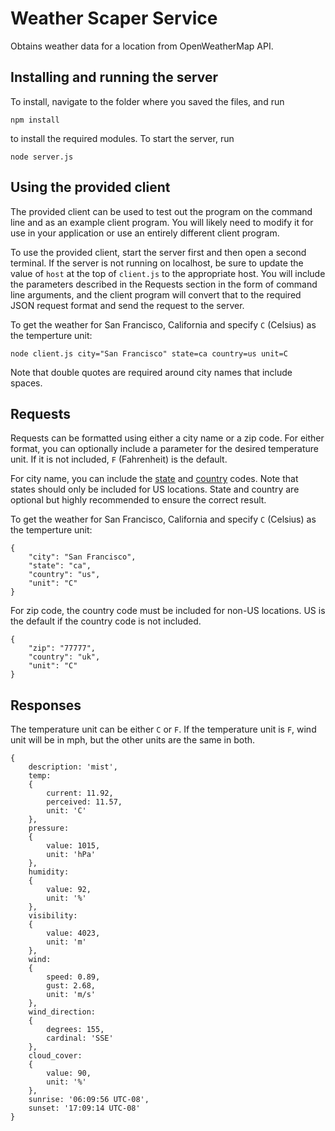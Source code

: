 Weather Scaper Service
=======

Obtains weather data for a location from OpenWeatherMap API.


Installing and running the server
-----------

To install, navigate to the folder where you saved the files, and run

    npm install

to install the required modules. To start the server, run

    node server.js

Using the provided client
-----------

The provided client can be used to test out the program on the command line and as an example client program. You will likely need to modify it for use in your application or use an entirely different client program.

To use the provided client, start the server first and then open a second terminal. If the server is not running on localhost, be sure to update the value of `host` at the top of `client.js` to the appropriate host. You will include the parameters described in the Requests section in the form of command line arguments, and the client program will convert that to the required JSON request format and send the request to the server.

To get the weather for San Francisco, California and specify `C` (Celsius) as the temperture unit:

    node client.js city="San Francisco" state=ca country=us unit=C

Note that double quotes are required around city names that include spaces.

Requests
-----------

Requests can be formatted using either a city name or a zip code. For either format, you can optionally include a parameter for the desired temperature unit. If it is not included, `F` (Fahrenheit) is the default.

For city name, you can include the [state](https://www.iso.org/obp/ui/#iso:code:3166:US) and [country](https://www.iso.org/obp/ui/#search) codes. Note that states should only be included for US locations. State and country are optional but highly recommended to ensure the correct result.

To get the weather for San Francisco, California and specify `C` (Celsius) as the temperture unit:

    {
        "city": "San Francisco", 
        "state": "ca", 
        "country": "us",
        "unit": "C"
    }


For zip code, the country code must be included for non-US locations. US is the default if the country code is not included.

    {
        "zip": "77777", 
        "country": "uk",
        "unit": "C"
    }

Responses
-----------

The temperature unit can be either `C` or `F`. If the temperature unit is `F`, wind unit will be in mph, but the other units are the same in both. 
    
    {
        description: 'mist',
        temp: 
        {
            current: 11.92, 
            perceived: 11.57, 
            unit: 'C'
        },
        pressure:
        {
            value: 1015, 
            unit: 'hPa'
        },
        humidity:
        {
            value: 92, 
            unit: '%'
        },
        visibility: 
        { 
            value: 4023, 
            unit: 'm' 
        },
        wind: 
        { 
            speed: 0.89, 
            gust: 2.68, 
            unit: 'm/s' 
        },
        wind_direction: 
        { 
            degrees: 155, 
            cardinal: 'SSE'
        },
        cloud_cover:
        {
            value: 90, 
            unit: '%' 
        },
        sunrise: '06:09:56 UTC-08',
        sunset: '17:09:14 UTC-08'
    }

